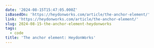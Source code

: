 ```yaml
---
date: '2024-08-15T15:47:05.000Z'
isBasedOn: 'https://heydonworks.com/article/the-anchor-element/'
link: 'https://heydonworks.com/article/the-anchor-element/'
slug: 2024-08-15-the-anchor-element-heydonworks
tags:
  - code
title: 'The anchor element: HeydonWorks'
---
```

 
